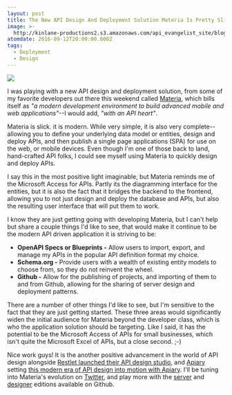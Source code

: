 ```yaml
---
layout: post
title: The New API Design And Deployment Solution Materia Is Pretty Slick
image: >-
  http://kinlane-productions2.s3.amazonaws.com/api_evangelist_site/blog/materia_screen_entities.png
atomdate: 2016-09-12T20:00:00.000Z
tags:
  - Deployment
  - Design
---
```

[![](http://kinlane-productions2.s3.amazonaws.com/api_evangelist_site/blog/materia_screen_entities.png)](https://getmateria.com/)

I was playing with a new API design and deployment solution, from some of my favorite developers out there this weekend called [Materia](https://getmateria.com/), which bills itself as _"a modern development environment to build advanced mobile and web applications"_\--I would add, _"with an API heart"_.

Materia is slick. it is modern. While very simple, it is also very complete--allowing you to define your underlying data model or entities, design and deploy APIs, and then publish a single page applications (SPA) for use on the web, or mobile devices. Even though I'm one of those back to land, hand-crafted API folks, I could see myself using Materia to quickly design and deploy APIs. 

I say this in the most positive light imaginable, but Materia reminds me of the Microsoft Access for APIs. Partly its the diagramming interface for the entities, but it is also the fact that it bridges the backend to the frontend, allowing you to not just design and deploy the database and APIs, but also the resulting user interface that will put them to work.

I know they are just getting going with developing Materia, but I can't help but share a couple things I'd like to see, that would make it continue to be the modern API driven application it is striving to be:

*   **OpenAPI Specs or Blueprints -** Allow users to import, export, and manage my APIs in the popular API definition format my choice.
*   **Schema.org -** Provide users with a wealth of existing entity models to choose from, so they do not reinvent the wheel.
*   **Github -** Allow for the publishing of projects, and importing of them to and from Github, allowing for the sharing of server design and deployment patterns.

There are a number of other things I'd like to see, but I'm sensitive to the fact that they are just getting started. These three areas would significantly widen the initial audience for Materia beyond the developer class, which is who the application solution should be targeting. Like I said, it has the potential to be the Microsoft Access of APIs for small businesses, which isn't quite the Microsoft Excel of APIs, but a close second. ;-)

Nice work guys! It is the another positive advancement in the world of API design alongside [Restlet launched their API design studio](https://restlet.com/products/restlet-studio/), and [Apiary](http://apiary.io) setting [this modern era of API design into motion with Apiary](http://apievangelist.com/2011/10/07/easy-api-development-with-apiaryio/). I'll be tuning into Materia's evolution on [Twitter](https://twitter.com/MateriaHQ), and play more with the [server](https://github.com/webshell/materia-server) and [designer](https://github.com/webshell/materia-designer) editions available on Github.
